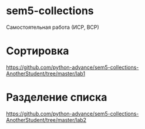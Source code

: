 # sem5-collections
Самостоятельная работа (ИСР, ВСР)

# Сортировка
https://github.com/python-advance/sem5-collections-AnotherStudent/tree/master/lab1

# Разделение списка
https://github.com/python-advance/sem5-collections-AnotherStudent/tree/master/lab2
